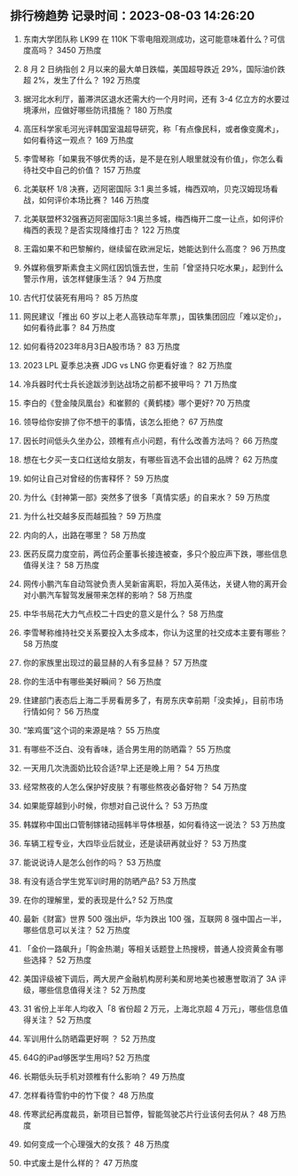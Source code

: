 
## 排行榜趋势 记录时间：2023-08-03 14:26:20
  
  1. 东南大学团队称 LK99 在 110K 下零电阻观测成功，这可能意味着什么？可信度高吗？ 3450 万热度
    
  2. 8 月 2 日纳指创 2 月以来的最大单日跌幅，美国超导跌近 29%，国际油价跌超 2%，发生了什么？ 192 万热度
    
  3. 据河北水利厅，蓄滞洪区退水还需大约一个月时间，还有 3-4 亿立方的水要过境涿州，应做好哪些防讯措施？ 180 万热度
    
  4. 高压科学家毛河光评韩国室温超导研究，称「有点像民科，或者像变魔术」，如何看待这一观点？ 169 万热度
    
  5. 李雪琴称「如果我不够优秀的话，是不是在别人眼里就没有价值」，你怎么看待社交中自己的价值？ 157 万热度
    
  6. 北美联杯 1/8 决赛，迈阿密国际 3:1 奥兰多城，梅西双响，贝克汉姆现场看战，如何评价本场比赛？ 146 万热度
    
  7. 北美联盟杯32强赛迈阿密国际3:1奥兰多城，梅西梅开二度一让点，如何评价梅西的表现？是否实现降维打击？ 122 万热度
    
  8. 王霜如果不和巴黎解约，继续留在欧洲足坛，她能达到什么高度？ 96 万热度
    
  9. 外媒称俄罗斯素食主义网红因饥饿去世，生前「曾坚持只吃水果」，起到什么警示作用，该怎样健康生活？ 94 万热度
    
  10. 古代打仗装死有用吗？ 85 万热度
    
  11. 网民建议「推出 60 岁以上老人高铁动车年票」，国铁集团回应「难以定价」，如何看待此事？ 84 万热度
    
  12. 如何看待2023年8月3日A股市场？ 83 万热度
    
  13. 2023 LPL 夏季总决赛 JDG vs LNG 你更看好谁？ 82 万热度
    
  14. 冷兵器时代士兵长途跋涉到达战场之前都不披甲吗？ 71 万热度
    
  15. 李白的《登金陵凤凰台》和崔颢的《黄鹤楼》哪个更好? 70 万热度
    
  16. 领导给你安排了你不想干的事情，该怎么拒绝？ 67 万热度
    
  17. 因长时间低头久坐办公，颈椎有点小问题，有什么改善方法吗？ 66 万热度
    
  18. 想在七夕买一支口红送给女朋友，有哪些盲选不会出错的品牌？ 62 万热度
    
  19. 如何让自己对曾经的伤害释怀？ 59 万热度
    
  20. 为什么《封神第一部》突然多了很多「真情实感」的自来水？ 59 万热度
    
  21. 为什么社交越多反而越孤独？ 59 万热度
    
  22. 内向的人，出路在哪里？ 58 万热度
    
  23. 医药反腐力度空前，两位药企董事长接连被查，多只个股应声下跌，哪些信息值得关注？ 58 万热度
    
  24. 网传小鹏汽车自动驾驶负责人吴新宙离职，将加入英伟达，关键人物的离开会对小鹏汽车智驾发展带来怎样的影响？ 58 万热度
    
  25. 中华书局花大力气点校二十四史的意义是什么？ 58 万热度
    
  26. 李雪琴称维持社交关系要投入太多成本，你认为这里的社交成本主要有哪些？ 58 万热度
    
  27. 你的家族里出现过的最显赫的人有多显赫？ 57 万热度
    
  28. 你的生活中有哪些美好瞬间？ 56 万热度
    
  29. 住建部门表态后上海二手房看房多了，有房东庆幸前期「没卖掉」，目前市场行情如何？ 56 万热度
    
  30. “笨鸡蛋”这个词的来源是啥？ 55 万热度
    
  31. 有哪些不泛白、没有香味，适合男生用的防晒霜？ 55 万热度
    
  32. 一天用几次洗面奶比较合适?早上还是晚上用？ 54 万热度
    
  33. 经常熬夜的人怎么保护好皮肤？有哪些熬夜必备好物？ 54 万热度
    
  34. 如果能穿越到小时候，你想对自己说什么？ 53 万热度
    
  35. 韩媒称中国出口管制镓锗动摇韩半导体根基，如何看待这一说法？ 53 万热度
    
  36. 车辆工程专业，大四毕业后就业，还是读研再就业好？ 53 万热度
    
  37. 能说说诗人是怎么创作的吗？ 53 万热度
    
  38. 有没有适合学生党军训时用的防晒产品? 53 万热度
    
  39. 在你的理解里，爱的表现是什么? 52 万热度
    
  40. 最新《财富》世界 500 强出炉，华为跌出 100 强，互联网 8 强中国占一半，哪些信息可以关注？ 52 万热度
    
  41. 「金价一路飙升」「购金热潮」等相关话题登上热搜榜，普通人投资黄金有哪些选择？ 52 万热度
    
  42. 美国评级被下调后，两大房产金融机构房利美和房地美也被惠誉取消了 3A 评级，哪些信息值得关注？ 52 万热度
    
  43. 31 省份上半年人均收入「8 省份超 2 万元，上海北京超 4 万元」，哪些信息值得关注？ 52 万热度
    
  44. 军训用什么防晒霜更好啊 ？ 52 万热度
    
  45. 64G的iPad够医学生用吗? 52 万热度
    
  46. 长期低头玩手机对颈椎有什么影响？ 49 万热度
    
  47. 怎样看待雪豹中的竹下俊？ 48 万热度
    
  48. 传寒武纪再度裁员，新项目已暂停，智能驾驶芯片行业该何去何从？ 48 万热度
    
  49. 如何变成一个心理强大的女孩？ 48 万热度
    
  50. 中式废土是什么样的？ 47 万热度
    